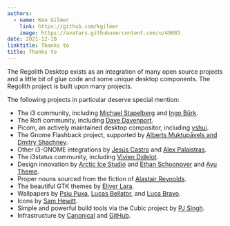 ```yaml
---
authors:
  - name: Ken Gilmer
    link: https://github.com/kgilmer
    image: https://avatars.githubusercontent.com/u/49683
date: 2021-12-18
linktitle: Thanks to
title: Thanks to
---
```


The Regolith Desktop exists as an integration of many open source projects and a little bit of glue code and some unique desktop components. The Regolith project is built upon many projects.  

The following projects in particular deserve special mention:

* The i3 community, including <a href="https://i3wm.org">Michael Stapelberg</a> and <a href="https://github.com/Airblader/i3">Ingo Bürk</a>.
* The Rofi community, including <a href="https://github.com/davatorium/rofi">Dave Davenport</a>.
* Picom, an actively maintained desktop compositor, including <a href="https://github.com/yshui/compton">yshui</a>.
* The Gnome Flashback project, supported by <a href="https://wiki.gnome.org/Projects/GnomeFlashback">Alberts Muktupāvels and Dmitry Shachnev</a>.
* Other i3-GNOME integrations by <a href="https://github.com/jcstr">Jesús Castro</a> and <a href="https://github.com/deuill">Alex Palaistras</a>.
* The i3status community, including <a href="https://github.com/vivien/i3blocks">Vivien Didelot</a>.
* Design innovation by <a href="https://github.com/arcticicestudio">Arctic Ice Studio</a> and <a href="https://ethanschoonover.com/solarized/">Ethan Schoonover</a> and <a href="https://github.com/ayu-theme">Ayu Theme</a>.
* Proper nouns sourced from the fiction of <a href="http://www.alastairreynolds.com/">Alastair Reynolds</a>.
* The beautiful GTK themes by <a href="https://github.com/EliverLara/Nordic">Eliver Lara</a>.
* Wallpapers by <a href="http://wallpaper-site.webflow.io/">Psiu Puxa</a>, <a href="https://unsplash.com/photos/C0OD8OM-oM0">Lucas Bellator</a>, and <a href="https://unsplash.com/photos/xnqVGsbXgV4">Luca Bravo</a>.
* Icons by <a href="https://snwh.org/paper">Sam Hewitt</a>.
* Simple and powerful build tools via the Cubic project by <a href="https://launchpad.net/cubic">PJ Singh</a>.
* Infrastructure by <a href="https://canonical.com">Canonical</a> and <a href="https://github.com">GitHub</a>.
